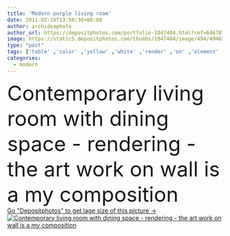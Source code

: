```yaml
---
title: 'Modern purple living room'
date: 2011-02-16T13:50:36+00:00
author: archideaphoto
author_url: https://depositphotos.com/portfolio-1047404.html?ref=64678756
image: https://static5.depositphotos.com/thumbs/1047404/image/494/4946755/api_thumb_450.jpg?forcejpeg=true
type: "post"
tags: ['table' ,'color' ,'yellow' ,'white' ,'render' ,'on' ,'element' ,'design' ,'space' ,'glass' ,'luxury' ,'beautiful' ,'sale' ,'bright' ,'art' ,'Decor' ,'comfortable' ,'detail' ,'flowers' ,'light' ,'wooden' ,'lifestyles' ,'chair' ,'style' ,'frame' ,'dinner' ,'carpet' ,'modern' ,'paint' ,'violet' ,'cat' ,'elements' ,'creative' ,'purple' ,'building' ,'house' ,'wall' ,'lamp' ,'domestic' ,'interior' ,'indoor' ,'cozy' ,'insect' ,'beige' ,'home' ,'fingers' ,'with' ,'work' ,'clean' ,'salon' ]
categories: 
  - modern
---
```

<div aling="center">
            <font size="60"> Contemporary living room with dining space - rendering - the art work on wall is a my composition</font>   
</div>
<div>
    <a href='https://static5.depositphotos.com/thumbs/1047404/image/494/4946755/api_thumb_450.jpg?forcejpeg=true?ref=64678756' target=_blank > Go "Depositphotos" to get lage size of this picture ->
        <img href='https://static5.depositphotos.com/thumbs/1047404/image/494/4946755/api_thumb_450.jpg?forcejpeg=true?ref=64678756' src='https://static5.depositphotos.com/1047404/494/i/950/depositphotos_4946755-stock-photo-modern-purple-living-room.jpg?forcejpeg=true' alt='Contemporary living room with dining space - rendering - the art work on wall is a my composition' >
    </a>
</div>
